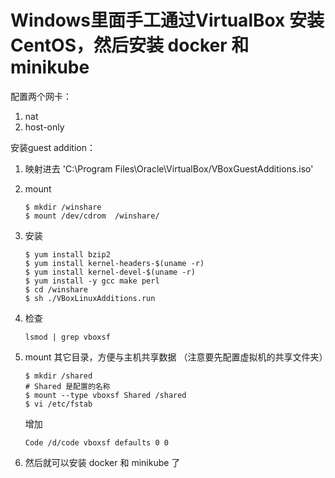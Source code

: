 # Windows里面手工通过VirtualBox 安装 CentOS，然后安装 docker 和 minikube

配置两个网卡：
1. nat
1. host-only

安装guest addition： 
1. 映射进去 'C:\Program Files\Oracle\VirtualBox/VBoxGuestAdditions.iso'

1. mount

    ```shell
    $ mkdir /winshare
    $ mount /dev/cdrom  /winshare/
    ```

1. 安装
    ```shell
    $ yum install bzip2
    $ yum install kernel-headers-$(uname -r) 
    $ yum install kernel-devel-$(uname -r)
    $ yum install -y gcc make perl
    $ cd /winshare
    $ sh ./VBoxLinuxAdditions.run
    ```
  
1. 检查
    ```shell
    lsmod | grep vboxsf
    ```

1. mount 其它目录，方便与主机共享数据 （注意要先配置虚拟机的共享文件夹）
    ```shell
    $ mkdir /shared
    # Shared 是配置的名称
    $ mount --type vboxsf Shared /shared
    $ vi /etc/fstab
    ```
    
    增加
    ```
    Code /d/code vboxsf defaults 0 0
    ```


1. 然后就可以安装 docker 和 minikube 了
